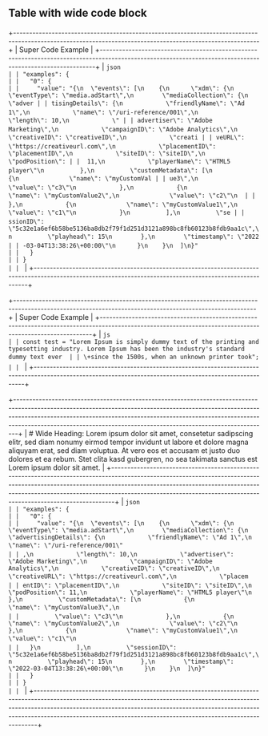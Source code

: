 ## Table with wide code block

+----------------------------------------------------------------------------------------------------------------------------------------------------------+
| Super Code Example                                                                                                                                       |
+----------------------------------------------------------------------------------------------------------------------------------------------------------+
| ```json                                                                                                                                                  |
| "examples": {                                                                                                                                            |
|   "0": {                                                                                                                                                 |
|     "value": "{\n  \"events\": [\n    {\n      \"xdm\": {\n        \"eventType\": \"media.adStart\",\n        \"mediaCollection\": {\n          \"adver |
| tisingDetails\": {\n            \"friendlyName\": \"Ad 1\",\n            \"name\": \"/uri-reference/001\",\n            \"length\": 10,\n            \" |
| advertiser\": \"Adobe Marketing\",\n            \"campaignID\": \"Adobe Analytics\",\n            \"creativeID\": \"creativeID\",\n            \"creati |
| veURL\": \"https://creativeurl.com\",\n            \"placementID\": \"placementID\",\n            \"siteID\": \"siteID\",\n            \"podPosition\": |
|  11,\n            \"playerName\": \"HTML5 player\"\n          },\n          \"customMetadata\": [\n            {\n              \"name\": \"myCustomVal |
| ue3\",\n              \"value\": \"c3\"\n            },\n            {\n              \"name\": \"myCustomValue2\",\n              \"value\": \"c2\"\n  |
|            },\n            {\n              \"name\": \"myCustomValue1\",\n              \"value\": \"c1\"\n            }\n          ],\n          \"se |
| ssionID\": \"5c32e1a6ef6b58be5136ba8db2f79f1d251d3121a898bc8fb60123b8fdb9aa1c\",\n          \"playhead\": 15\n        },\n        \"timestamp\": \"2022 |
| -03-04T13:38:26\+00:00\"\n      }\n    }\n  ]\n}"                                                                                                        |
|   }                                                                                                                                                      |
| }                                                                                                                                                        |
| ```                                                                                                                                                      |
+----------------------------------------------------------------------------------------------------------------------------------------------------------+

+---------------------------------------------------------------------------------------------------------------------------------------------------------+
| Super Code Example                                                                                                                                      |
+---------------------------------------------------------------------------------------------------------------------------------------------------------+
| ```js                                                                                                                                                   |
| const test = "Lorem Ipsum is simply dummy text of the printing and typesetting industry. Lorem Ipsum has been the industry's standard dummy text ever  |
| \+since the 1500s, when an unknown printer took";                                                                                                       |
| ```                                                                                                                                                     |
+---------------------------------------------------------------------------------------------------------------------------------------------------------+

+-------------------------------------------------------------------------------------------------------------------------------------------------------------------------------------------------------------------------------------------------------------------------------------------------------------------------+
| # Wide Heading: Lorem ipsum dolor sit amet, consetetur sadipscing elitr, sed diam nonumy eirmod tempor invidunt ut labore et dolore magna aliquyam erat, sed diam voluptua. At vero eos et accusam et justo duo dolores et ea rebum. Stet clita kasd gubergren, no sea takimata sanctus est Lorem ipsum dolor sit amet. |
+-------------------------------------------------------------------------------------------------------------------------------------------------------------------------------------------------------------------------------------------------------------------------------------------------------------------------+
| ```json                                                                                                                                                                                                                                                                                                                 |
| "examples": {                                                                                                                                                                                                                                                                                                           |
|   "0": {                                                                                                                                                                                                                                                                                                                |
|     "value": "{\n  \"events\": [\n    {\n      \"xdm\": {\n        \"eventType\": \"media.adStart\",\n        \"mediaCollection\": {\n          \"advertisingDetails\": {\n            \"friendlyName\": \"Ad 1\",\n            \"name\": \"/uri-reference/001\"                                                       |
| ,\n            \"length\": 10,\n            \"advertiser\": \"Adobe Marketing\",\n            \"campaignID\": \"Adobe Analytics\",\n            \"creativeID\": \"creativeID\",\n            \"creativeURL\": \"https://creativeurl.com\",\n            \"placem                                                       |
| entID\": \"placementID\",\n            \"siteID\": \"siteID\",\n            \"podPosition\": 11,\n            \"playerName\": \"HTML5 player\"\n          },\n          \"customMetadata\": [\n            {\n              \"name\": \"myCustomValue3\",\n                                                            |
|          \"value\": \"c3\"\n            },\n            {\n              \"name\": \"myCustomValue2\",\n              \"value\": \"c2\"\n            },\n            {\n              \"name\": \"myCustomValue1\",\n              \"value\": \"c1\"\n                                                                 |
|   }\n          ],\n          \"sessionID\": \"5c32e1a6ef6b58be5136ba8db2f79f1d251d3121a898bc8fb60123b8fdb9aa1c\",\n          \"playhead\": 15\n        },\n        \"timestamp\": \"2022-03-04T13:38:26\+00:00\"\n      }\n    }\n  ]\n}"                                                                               |
|   }                                                                                                                                                                                                                                                                                                                     |
| }                                                                                                                                                                                                                                                                                                                       |
| ```                                                                                                                                                                                                                                                                                                                     |
+-------------------------------------------------------------------------------------------------------------------------------------------------------------------------------------------------------------------------------------------------------------------------------------------------------------------------+

